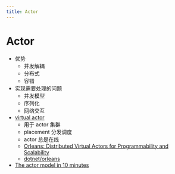 ```yaml
---
title: Actor
---
```


# Actor

- 优势
  - 并发解耦
  - 分布式
  - 容错
- 实现需要处理的问题
  - 并发模型
  - 序列化
  - 网络交互
- [virtual actor](https://www.microsoft.com/en-us/research/publication/orleans-distributed-virtual-actors-for-programmability-and-scalability)
  - 用于 actor 集群
  - placement 分发调度
  - actor 总是在线
  - [Orleans: Distributed Virtual Actors for Programmability and Scalability](https://www.microsoft.com/en-us/research/publication/orleans-distributed-virtual-actors-for-programmability-and-scalability/)
  - [dotnet/orleans](https://github.com/dotnet/orleans)
- [The actor model in 10 minutes](https://www.brianstorti.com/the-actor-model/)
